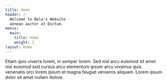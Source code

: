 ```yaml
---
title: Home
header: |-
  Welcome to Bela's Website
  aenean auctor at Dictum.
menus:
  main:
    title: Home
    weight: 1
layout: home
---
```


Etiam quis viverra lorem, in semper lorem. Sed nisl arcu euismod sit amet nisi euismod sed cursus arcu elementum ipsum arcu vivamus quis venenatis orci lorem ipsum et magna feugiat veroeros aliquam. Lorem ipsum dolor sit amet nullam dolore.
